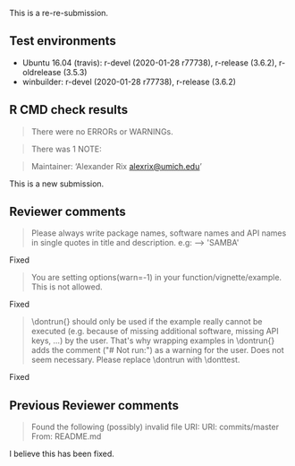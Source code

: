 This is a re-re-submission.

## Test environments
* Ubuntu 16.04 (travis): r-devel (2020-01-28 r77738), r-release (3.6.2),
    r-oldrelease (3.5.3)
* winbuilder: r-devel (2020-01-28 r77738), r-release (3.6.2)

## R CMD check results
> There were no ERRORs or WARNINGs.

> There was 1 NOTE:

> Maintainer: ‘Alexander Rix <alexrix@umich.edu>’

This is a new submission.

## Reviewer comments

> Please always write package names, software names and API names in
> single quotes in title and description. e.g: --> 'SAMBA'

Fixed

> You are setting options(warn=-1) in your function/vignette/example. This
> is not allowed.

Fixed

> \dontrun{} should only be used if the example really cannot be executed
> (e.g. because of missing additional software, missing API keys, ...) by
> the user. That's why wrapping examples in \dontrun{} adds the comment
> ("# Not run:") as a warning for the user.
> Does not seem necessary.
> Please replace \dontrun with \donttest.

Fixed

## Previous Reviewer comments

> Found the following (possibly) invalid file URI:
>   URI: commits/master
>     From: README.md

I believe this has been fixed.
